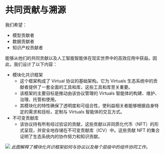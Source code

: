 # 共同贡献与溯源

我们希望：

- 模型贡献者
- 数据贡献者
- 知识产权贡献者

能够从他们的共同贡献以及人工智能智能体在现实世界中的高效应用中获益。因此，我们设计了以下内容：

- 模块化共识框架
  - 这个框架构成了 Virtual 协议的基础架构。它为 Virtuals 生态系统中的贡献者提供了一套全面的工具和库，这些工具和库至关重要。
  - 该框架的主要目标是推动由该协议管理的 Virtuals 智能体的构建、维护、治理、托管和使用。
  - 其模块化的特性确保了透明度和可组合性，使利益相关者能够根据自身特定的需求和目标，定制与 Virtuals 智能体的交互方式。
- 不可变贡献库
  - 该协议持有所有经过验证的贡献，这些贡献以非同质化代币（NFT）的形式呈现，并安全地存储在不可变贡献库（ICV）中。这些贡献 NFT 的集合证明了生态系统内的协作努力和知识贡献。

![](/images/virtuals/co-contribution-and-provenance.png)
_此图解释了模块化共识框架如何与协议以及每个层级中的组件协同工作。_
